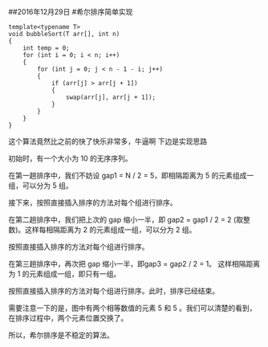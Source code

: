 ##2016年12月29日
#希尔排序简单实现
```
template<typename T>
void bubbleSort(T arr[], int n)
{
	int temp = 0;
	for (int i = 0; i < n; i++)
	{
		for (int j = 0; j < n - 1 - i; j++)
		{
			if (arr[j] > arr[j + 1])
			{
				swap(arr[j], arr[j + 1]);
			}
		}
	}
}

```

这个算法竟然比之前的快了快乐非常多，牛逼啊
下边是实现思路

初始时，有一个大小为 10 的无序序列。

在第一趟排序中，我们不妨设 gap1 = N / 2 = 5，即相隔距离为 5 的元素组成一组，可以分为 5 组。

接下来，按照直接插入排序的方法对每个组进行排序。

在第二趟排序中，我们把上次的 gap 缩小一半，即 gap2 = gap1 / 2 = 2 (取整数)。这样每相隔距离为 2 的元素组成一组，可以分为 2 组。

按照直接插入排序的方法对每个组进行排序。

在第三趟排序中，再次把 gap 缩小一半，即gap3 = gap2 / 2 = 1。 这样相隔距离为 1 的元素组成一组，即只有一组。

按照直接插入排序的方法对每个组进行排序。此时，排序已经结束。

需要注意一下的是，图中有两个相等数值的元素 5 和 5 。我们可以清楚的看到，在排序过程中，两个元素位置交换了。

所以，希尔排序是不稳定的算法。